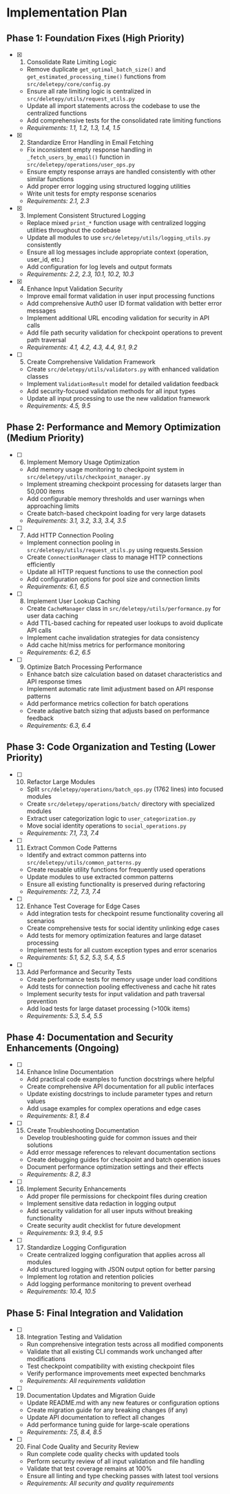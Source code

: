 # Implementation Plan

## Phase 1: Foundation Fixes (High Priority)

- [x] 1. Consolidate Rate Limiting Logic
  - Remove duplicate `get_optimal_batch_size()` and `get_estimated_processing_time()` functions from `src/deletepy/core/config.py`
  - Ensure all rate limiting logic is centralized in `src/deletepy/utils/request_utils.py`
  - Update all import statements across the codebase to use the centralized functions
  - Add comprehensive tests for the consolidated rate limiting functions
  - _Requirements: 1.1, 1.2, 1.3, 1.4, 1.5_

- [x] 2. Standardize Error Handling in Email Fetching
  - Fix inconsistent empty response handling in `_fetch_users_by_email()` function in `src/deletepy/operations/user_ops.py`
  - Ensure empty response arrays are handled consistently with other similar functions
  - Add proper error logging using structured logging utilities
  - Write unit tests for empty response scenarios
  - _Requirements: 2.1, 2.3_

- [x] 3. Implement Consistent Structured Logging
  - Replace mixed `print_*` function usage with centralized logging utilities throughout the codebase
  - Update all modules to use `src/deletepy/utils/logging_utils.py` consistently
  - Ensure all log messages include appropriate context (operation, user_id, etc.)
  - Add configuration for log levels and output formats
  - _Requirements: 2.2, 2.3, 10.1, 10.2, 10.3_

- [x] 4. Enhance Input Validation Security
  - Improve email format validation in user input processing functions
  - Add comprehensive Auth0 user ID format validation with better error messages
  - Implement additional URL encoding validation for security in API calls
  - Add file path security validation for checkpoint operations to prevent path traversal
  - _Requirements: 4.1, 4.2, 4.3, 4.4, 9.1, 9.2_

- [ ] 5. Create Comprehensive Validation Framework
  - Create `src/deletepy/utils/validators.py` with enhanced validation classes
  - Implement `ValidationResult` model for detailed validation feedback
  - Add security-focused validation methods for all input types
  - Update all input processing to use the new validation framework
  - _Requirements: 4.5, 9.5_

## Phase 2: Performance and Memory Optimization (Medium Priority)

- [ ] 6. Implement Memory Usage Optimization
  - Add memory usage monitoring to checkpoint system in `src/deletepy/utils/checkpoint_manager.py`
  - Implement streaming checkpoint processing for datasets larger than 50,000 items
  - Add configurable memory thresholds and user warnings when approaching limits
  - Create batch-based checkpoint loading for very large datasets
  - _Requirements: 3.1, 3.2, 3.3, 3.4, 3.5_

- [ ] 7. Add HTTP Connection Pooling
  - Implement connection pooling in `src/deletepy/utils/request_utils.py` using requests.Session
  - Create `ConnectionManager` class to manage HTTP connections efficiently
  - Update all HTTP request functions to use the connection pool
  - Add configuration options for pool size and connection limits
  - _Requirements: 6.1, 6.5_

- [ ] 8. Implement User Lookup Caching
  - Create `CacheManager` class in `src/deletepy/utils/performance.py` for user data caching
  - Add TTL-based caching for repeated user lookups to avoid duplicate API calls
  - Implement cache invalidation strategies for data consistency
  - Add cache hit/miss metrics for performance monitoring
  - _Requirements: 6.2, 6.5_

- [ ] 9. Optimize Batch Processing Performance
  - Enhance batch size calculation based on dataset characteristics and API response times
  - Implement automatic rate limit adjustment based on API response patterns
  - Add performance metrics collection for batch operations
  - Create adaptive batch sizing that adjusts based on performance feedback
  - _Requirements: 6.3, 6.4_

## Phase 3: Code Organization and Testing (Lower Priority)

- [ ] 10. Refactor Large Modules
  - Split `src/deletepy/operations/batch_ops.py` (1762 lines) into focused modules
  - Create `src/deletepy/operations/batch/` directory with specialized modules
  - Extract user categorization logic to `user_categorization.py`
  - Move social identity operations to `social_operations.py`
  - _Requirements: 7.1, 7.3, 7.4_

- [ ] 11. Extract Common Code Patterns
  - Identify and extract common patterns into `src/deletepy/utils/common_patterns.py`
  - Create reusable utility functions for frequently used operations
  - Update modules to use extracted common patterns
  - Ensure all existing functionality is preserved during refactoring
  - _Requirements: 7.2, 7.3, 7.4_

- [ ] 12. Enhance Test Coverage for Edge Cases
  - Add integration tests for checkpoint resume functionality covering all scenarios
  - Create comprehensive tests for social identity unlinking edge cases
  - Add tests for memory optimization features and large dataset processing
  - Implement tests for all custom exception types and error scenarios
  - _Requirements: 5.1, 5.2, 5.3, 5.4, 5.5_

- [ ] 13. Add Performance and Security Tests
  - Create performance tests for memory usage under load conditions
  - Add tests for connection pooling effectiveness and cache hit rates
  - Implement security tests for input validation and path traversal prevention
  - Add load tests for large dataset processing (>100k items)
  - _Requirements: 5.3, 5.4, 5.5_

## Phase 4: Documentation and Security Enhancements (Ongoing)

- [ ] 14. Enhance Inline Documentation
  - Add practical code examples to function docstrings where helpful
  - Create comprehensive API documentation for all public interfaces
  - Update existing docstrings to include parameter types and return values
  - Add usage examples for complex operations and edge cases
  - _Requirements: 8.1, 8.4_

- [ ] 15. Create Troubleshooting Documentation
  - Develop troubleshooting guide for common issues and their solutions
  - Add error message references to relevant documentation sections
  - Create debugging guides for checkpoint and batch operation issues
  - Document performance optimization settings and their effects
  - _Requirements: 8.2, 8.3_

- [ ] 16. Implement Security Enhancements
  - Add proper file permissions for checkpoint files during creation
  - Implement sensitive data redaction in logging output
  - Add security validation for all user inputs without breaking functionality
  - Create security audit checklist for future development
  - _Requirements: 9.3, 9.4, 9.5_

- [ ] 17. Standardize Logging Configuration
  - Create centralized logging configuration that applies across all modules
  - Add structured logging with JSON output option for better parsing
  - Implement log rotation and retention policies
  - Add logging performance monitoring to prevent overhead
  - _Requirements: 10.4, 10.5_

## Phase 5: Final Integration and Validation

- [ ] 18. Integration Testing and Validation
  - Run comprehensive integration tests across all modified components
  - Validate that all existing CLI commands work unchanged after modifications
  - Test checkpoint compatibility with existing checkpoint files
  - Verify performance improvements meet expected benchmarks
  - _Requirements: All requirements validation_

- [ ] 19. Documentation Updates and Migration Guide
  - Update README.md with any new features or configuration options
  - Create migration guide for any breaking changes (if any)
  - Update API documentation to reflect all changes
  - Add performance tuning guide for large-scale operations
  - _Requirements: 7.5, 8.4, 8.5_

- [ ] 20. Final Code Quality and Security Review
  - Run complete code quality checks with updated tools
  - Perform security review of all input validation and file handling
  - Validate that test coverage remains at 100%
  - Ensure all linting and type checking passes with latest tool versions
  - _Requirements: All security and quality requirements_

